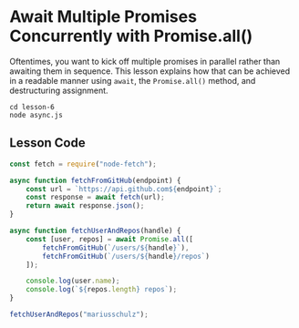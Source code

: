 # Await Multiple Promises Concurrently with Promise.all()
Oftentimes, you want to kick off multiple promises in parallel rather than awaiting them in sequence. This lesson explains how that can be achieved in a readable manner using `await`, the `Promise.all()` method, and destructuring assignment.


```
cd lesson-6
node async.js
```

## Lesson Code

```js
const fetch = require("node-fetch");

async function fetchFromGitHub(endpoint) {
    const url = `https://api.github.com${endpoint}`;
    const response = await fetch(url);
    return await response.json();
}

async function fetchUserAndRepos(handle) {
    const [user, repos] = await Promise.all([
        fetchFromGitHub(`/users/${handle}`),
        fetchFromGitHub(`/users/${handle}/repos`)
    ]);

    console.log(user.name);
    console.log(`${repos.length} repos`);
}

fetchUserAndRepos("mariusschulz");
```
